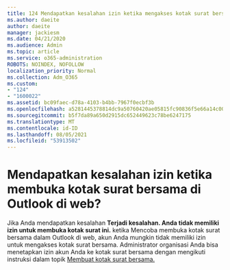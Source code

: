 ```yaml
---
title: 124 Mendapatkan kesalahan izin ketika mengakses kotak surat bersama di OWA?
ms.author: daeite
author: daeite
manager: jackiesm
ms.date: 04/21/2020
ms.audience: Admin
ms.topic: article
ms.service: o365-administration
ROBOTS: NOINDEX, NOFOLLOW
localization_priority: Normal
ms.collection: Adm_O365
ms.custom:
- "124"
- "1600022"
ms.assetid: bc09faec-d78a-4103-b4bb-7967f0ecbf3b
ms.openlocfilehash: a5281445378814dc9a50760420ae05815fc90836f5e66a14c00993afbb1921d7
ms.sourcegitcommit: b5f7da89a650d2915dc652449623c78be6247175
ms.translationtype: MT
ms.contentlocale: id-ID
ms.lasthandoff: 08/05/2021
ms.locfileid: "53913502"
---
```

# <a name="getting-a-permission-error-when-opening-a-shared-mailbox-in-outlook-on-the-web"></a>Mendapatkan kesalahan izin ketika membuka kotak surat bersama di Outlook di web?

Jika Anda mendapatkan kesalahan **Terjadi kesalahan. Anda tidak memiliki izin untuk membuka kotak surat ini.** ketika Mencoba membuka kotak surat bersama dalam Outlook di web, akun Anda mungkin tidak memiliki izin untuk mengakses kotak surat bersama. Administrator organisasi Anda bisa menetapkan izin akun Anda ke kotak surat bersama dengan mengikuti instruksi dalam topik [Membuat kotak surat bersama.](https://docs.microsoft.com/microsoft-365/admin/email/create-a-shared-mailbox)
  